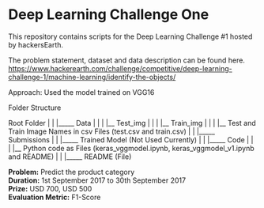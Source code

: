# Deep Learning Challenge One
This repository contains scripts for the Deep Learning Challenge #1 hosted by hackersEarth.

The problem statement, dataset and data description can be found here.
https://www.hackerearth.com/challenge/competitive/deep-learning-challenge-1/machine-learning/identify-the-objects/

Approach:
Used the model trained on VGG16

Folder Structure

Root Folder
 |
 |
 |_____ Data 
 |       |
 |       |__ Test_img
 |       |
 |       |__ Train_img
 |       |
 |       |__ Test and Train Image Names in csv Files (test.csv and train.csv)
 |
 |
 |_____ Submissions
 |
 |
 |_____ Trained Model (Not Used Currently)
 |
 |
 |_____ Code
 |        |
 |        |__ Python code as Files (keras_vggmodel.ipynb, keras_vggmodel_v1.ipynb and README)
 |
 |
 |_____ README (File)

**Problem:** Predict the product category <br />
**Duration:** 1st September 2017 to 30th September 2017 <br />
**Prize:** USD 700, USD 500 <br />
**Evaluation Metric:** F1-Score





